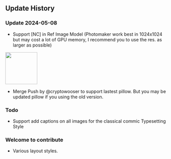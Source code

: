 ## Update History

### Update 2024-05-08

- Support [NC] in Ref Image Model  (Photomaker work best in 1024x1024 but may cost a lot of GPU memory, I recommend you to use the res. as larger as possible)

<img src="results_examples/image1.png" height=100>

- Merge Push by @cryptowooser to support lastest pillow. But you may be updated pillow if you using the old version.



### Todo 

- Support add captions on all images for the classical commic Typesetting Style




### Welcome to contribute

- Various layout styles.